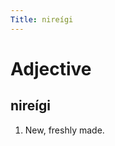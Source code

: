 ```yaml
---
Title: nireígi
---
```


Adjective
================================

nireígi
----------------

1. New, freshly made.
